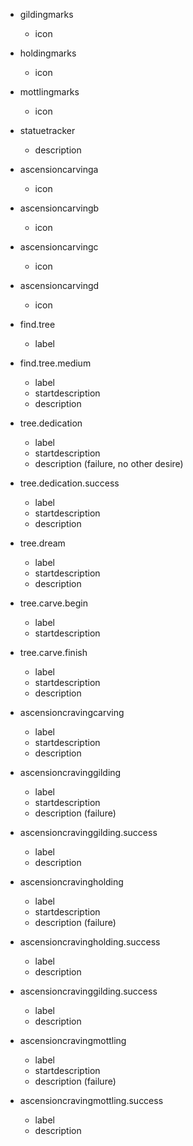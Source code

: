  - gildingmarks
   - icon
 - holdingmarks
   - icon
 - mottlingmarks
   - icon
 - statuetracker
   - description
 
 - ascensioncarvinga
   - icon
 - ascensioncarvingb
   - icon
 - ascensioncarvingc
   - icon
 - ascensioncarvingd
   - icon
   
 - find.tree
   - label
 - find.tree.medium
   - label
   - startdescription
   - description
 - tree.dedication
   - label
   - startdescription
   - description (failure, no other desire)
 - tree.dedication.success
   - label
   - startdescription
   - description
 - tree.dream
   - label
   - startdescription
   - description
 - tree.carve.begin
   - label
   - startdescription
 - tree.carve.finish
   - label
   - startdescription
   - description
   
   
 - ascensioncravingcarving
   - label
   - startdescription
   - description
 - ascensioncravinggilding
   - label
   - startdescription
   - description (failure)
 - ascensioncravinggilding.success
   - label
   - description
 - ascensioncravingholding
   - label
   - startdescription
   - description (failure)
 - ascensioncravingholding.success
   - label
   - description
 - ascensioncravinggilding.success
   - label
   - description
 - ascensioncravingmottling
   - label
   - startdescription
   - description (failure)
 - ascensioncravingmottling.success
   - label
   - description
 